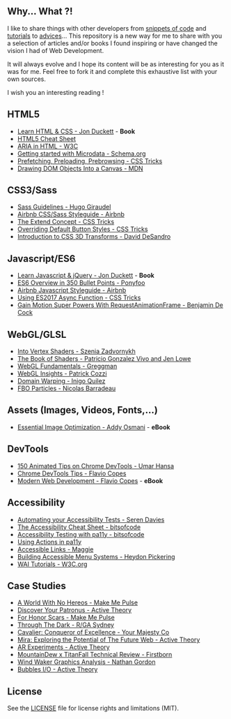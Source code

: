 ## Why... What ?!
I like to share things with other developers from [snippets of code](https://gist.github.com/Anthodpnt) and [tutorials](https://codepen.io/web-adventurers/) to [advices](https://twitter.com/Anthodpnt)...
This repository is a new way for me to share with you a selection of articles and/or books I found inspiring or have changed the vision I had of Web Development.

It will always evolve and I hope its content will be as interesting for you as it was for me.
Feel free to fork it and complete this exhaustive list with your own sources.

I wish you an interesting reading !

## HTML5
- [Learn HTML & CSS - Jon Duckett](http://www.htmlandcssbook.com/) - **Book**
- [HTML5 Cheat Sheet](https://websitesetup.org/html5-cheat-sheet/)
- [ARIA in HTML - W3C](https://www.w3.org/TR/html-aria/)
- [Getting started with Microdata - Schema.org](http://schema.org/docs/gs.html)
- [Prefetching, Preloading, Prebrowsing - CSS Tricks](https://css-tricks.com/prefetching-preloading-prebrowsing/)
- [Drawing DOM Objects Into a Canvas - MDN](https://developer.mozilla.org/en-US/docs/Web/API/Canvas_API/Drawing_DOM_objects_into_a_canvas)

## CSS3/Sass
- [Sass Guidelines - Hugo Giraudel](https://sass-guidelin.es/)
- [Airbnb CSS/Sass Styleguide - Airbnb](https://github.com/airbnb/css)
- [The Extend Concept - CSS Tricks](https://css-tricks.com/the-extend-concept/)
- [Overriding Default Button Styles - CSS Tricks](https://css-tricks.com/overriding-default-button-styles/)
- [Introduction to CSS 3D Transforms - David DeSandro](https://3dtransforms.desandro.com/)

## Javascript/ES6
- [Learn Javascript & jQuery - Jon Duckett](http://javascriptbook.com/) - **Book**
- [ES6 Overview in 350 Bullet Points - Ponyfoo](https://ponyfoo.com/articles/es6)
- [Airbnb Javascript Styleguide - Airbnb](https://github.com/airbnb/javascript)
- [Using ES2017 Async Function - CSS Tricks](https://css-tricks.com/using-es2017-async-functions/)
- [Gain Motion Super Powers With RequestAnimationFrame - Benjamin De Cock](https://medium.com/@bdc/gain-motion-superpowers-with-requestanimationframe-ecc6d5b0d9a4)

## WebGL/GLSL
- [Into Vertex Shaders - Szenia Zadvornykh](https://medium.com/@Zadvorsky/into-vertex-shaders-594e6d8cd804)
- [The Book of Shaders - Patricio Gonzalez Vivo and Jen Lowe](https://thebookofshaders.com/)
- [WebGL Fundamentals - Greggman](https://webglfundamentals.org/)
- [WebGL Insights - Patrick Cozzi](http://webglinsights.com/)
- [Domain Warping - Inigo Quilez](http://www.iquilezles.org/www/articles/warp/warp.htm)
- [FBO Particles - Nicolas Barradeau](http://barradeau.com/blog/?p=621)

## Assets (Images, Videos, Fonts,...)
- [Essential Image Optimization - Addy Osmani](https://images.guide/) - **eBook**

## DevTools
- [150 Animated Tips on Chrome DevTools - Umar Hansa](https://umaar.com/dev-tips/)
- [Chrome DevTools Tips - Flavio Copes](https://flaviocopes.com/chrome-devtools-tips/)
- [Modern Web Development - Flavio Copes](https://gumroad.com/l/FKbd/50off) - **eBook**

## Accessibility
- [Automating your Accessibility Tests - Seren Davies](https://24ways.org/2017/automating-your-accessibility-tests/)
- [The Accessibility Cheat Sheet - bitsofcode](https://bitsofco.de/the-accessibility-cheatsheet/)
- [Accessibility Testing with pa11y - bitsofcode](https://bitsofco.de/pa11y/)
- [Using Actions in pa11y](http://hollsk.co.uk/posts/view/using-actions-in-pa11y)
- [Accessible Links - Maggie](https://www.filamentgroup.com/lab/a11y-links.html)
- [Building Accessible Menu Systems - Heydon Pickering](https://www.smashingmagazine.com/2017/11/building-accessible-menu-systems/)
- [WAI Tutorials - W3C.org](https://www.w3.org/WAI/tutorials/)

## Case Studies

- [A World With No Hereos - Make Me Pulse](https://m.makemepulse.com/a-world-with-no-heroes-79cfafbc7c7)
- [Discover Your Patronus - Active Theory](https://medium.com/@activetheory/discover-your-patronus-348971420487)
- [For Honor Scars - Make Me Pulse](https://m.makemepulse.com/behind-the-scenes-of-for-honor-scars-cbb800c6e05f)
- [Through The Dark - R/GA Sydney](https://medium.com/@hamishstewart/through-the-dark-a-creative-technical-and-emotional-journey-daffecea1744)
- [Cavalier: Conqueror of Excellence - Your Majesty Co](https://medium.com/your-majesty-co/behind-the-tech-of-cavalier-conqueror-of-excellence-29f64330afa9)
- [Mira: Exploring the Potential of The Future Web - Active Theory](https://medium.com/@activetheory/mira-exploring-the-potential-of-the-future-web-e1f7f326d58e)
- [AR Experiments - Active Theory](https://medium.com/@activetheory/ar-experiments-66ba1b4ed931)
- [MountainDew x TitanFall Technical Review - Firstborn](https://medium.com/@VilledieuMorgan/mountaindew-x-titanfall-technical-review-35f1be4089c)
- [Wind Waker Graphics Analysis - Nathan Gordon](https://medium.com/@gordonnl/wind-waker-graphics-analysis-a0b575a31127)
- [Bubbles I/O - Active Theory](https://medium.com/@activetheory/bubbles-i-o-2017-e52171516b93)

## License

See the [LICENSE](https://github.com/Anthodpnt/Readings/blob/master/LICENSE.md) file for license rights and limitations (MIT).
